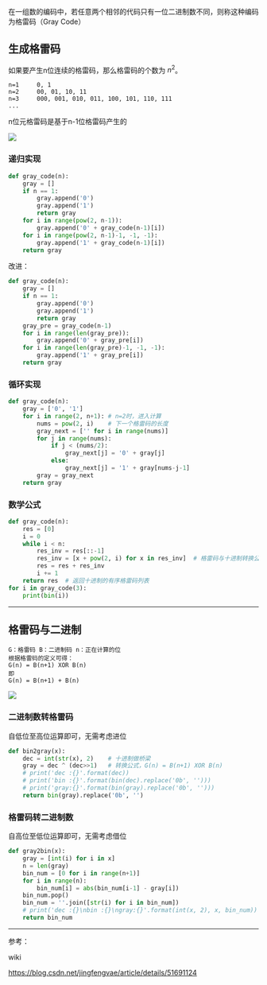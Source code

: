 在一组数的编码中，若任意两个相邻的代码只有一位二进制数不同，则称这种编码为格雷码（Gray Code）

## 生成格雷码

如果要产生n位连续的格雷码，那么格雷码的个数为 $n^2$。

```text
n=1		0, 1
n=2		00, 01, 10, 11
n=3		000, 001, 010, 011, 100, 101, 110, 111
...
```

n位元格雷码是基于n-1位格雷码产生的

![](https://upload.wikimedia.org/wikipedia/commons/thumb/c/c1/Binary-reflected_Gray_code_construction.svg/375px-Binary-reflected_Gray_code_construction.svg.png)

### 递归实现

```python
def gray_code(n):
    gray = []
    if n == 1:
        gray.append('0')
        gray.append('1')
        return gray
    for i in range(pow(2, n-1)):
        gray.append('0' + gray_code(n-1)[i])
    for i in range(pow(2, n-1)-1, -1, -1):
        gray.append('1' + gray_code(n-1)[i])
    return gray
```

改进：

```python
def gray_code(n):
    gray = []
    if n == 1:
        gray.append('0')
        gray.append('1')
        return gray
    gray_pre = gray_code(n-1)
    for i in range(len(gray_pre)):
        gray.append('0' + gray_pre[i])
    for i in range(len(gray_pre)-1, -1, -1):
        gray.append('1' + gray_pre[i])
    return gray
```

### 循环实现

```python
def gray_code(n):
    gray = ['0', '1']
    for i in range(2, n+1): # n=2时，进入计算
        nums = pow(2, i)    # 下一个格雷码的长度
        gray_next = ['' for i in range(nums)]
        for j in range(nums):
            if j < (nums/2):
                gray_next[j] = '0' + gray[j]
            else:
                gray_next[j] = '1' + gray[nums-j-1]
        gray = gray_next
    return gray
```

### 数学公式

```python
def gray_code(n):
    res = [0]
    i = 0
    while i < n:
        res_inv = res[::-1]
        res_inv = [x + pow(2, i) for x in res_inv]	# 格雷码与十进制转换公式
        res = res + res_inv
        i += 1
    return res	# 返回十进制的有序格雷码列表
for i in gray_code(3):
    print(bin(i))
```

***

## 格雷码与二进制

```text
G：格雷码 B：二进制码 n：正在计算的位
根据格雷码的定义可得：
G(n) = B(n+1) XOR B(n)
即
G(n) = B(n+1) + B(n) 
```

![](https://note-taking-1258869021.cos.ap-beijing.myqcloud.com/Algorithm/graycode.png)

### 二进制数转格雷码

自低位至高位运算即可，无需考虑进位

```python
def bin2gray(x):
    dec = int(str(x), 2)	# 十进制做桥梁
    gray = dec ^ (dec>>1)	# 转换公式，G(n) = B(n+1) XOR B(n)
    # print('dec :{}'.format(dec))
    # print('bin :{}'.format(bin(dec).replace('0b', '')))
    # print('gray:{}'.format(bin(gray).replace('0b', '')))
    return bin(gray).replace('0b', '')
```

### 格雷码转二进制数

自高位至低位运算即可，无需考虑借位

```python
def gray2bin(x):
    gray = [int(i) for i in x]
    n = len(gray)
    bin_num = [0 for i in range(n+1)]
    for i in range(n):
        bin_num[i] = abs(bin_num[i-1] - gray[i])
    bin_num.pop()
    bin_num = ''.join([str(i) for i in bin_num])    
    # print('dec :{}\nbin :{}\ngray:{}'.format(int(x, 2), x, bin_num))
    return bin_num
```

***

参考：

wiki

https://blog.csdn.net/jingfengvae/article/details/51691124